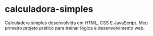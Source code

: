 # calculadora-simples
Calculadora simples desenvolvida em HTML, CSS E JavaScript. Meu primeiro projeto prático para treinar lógica e desenvolvimento web.
